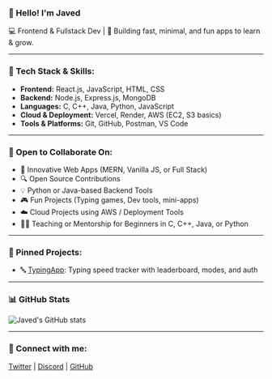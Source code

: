 ### 👋 Hello! I'm Javed

💻 Frontend & Fullstack Dev | 
🎯 Building fast, minimal, and fun apps to learn & grow.

---

### 🔧 Tech Stack & Skills:

- **Frontend:** React.js, JavaScript, HTML, CSS  
- **Backend:** Node.js, Express.js, MongoDB  
- **Languages:** C, C++, Java, Python, JavaScript  
- **Cloud & Deployment:** Vercel, Render, AWS (EC2, S3 basics)  
- **Tools & Platforms:** Git, GitHub, Postman, VS Code  


---

### 🤝 Open to Collaborate On:

- 🧠 Innovative Web Apps (MERN, Vanilla JS, or Full Stack)
- 🔍 Open Source Contributions  
- 💡 Python or Java-based Backend Tools  
- 🎮 Fun Projects (Typing games, Dev tools, mini-apps)  
- ☁️ Cloud Projects using AWS / Deployment Tools  
- 👨‍🏫 Teaching or Mentorship for Beginners in C, C++, Java, or Python


---

### 📌 Pinned Projects:
- 🔤 [TypingApp](https://github.com/mohd-javed7/TypingApp): Typing speed tracker with leaderboard, modes, and auth

---

### 📊 GitHub Stats
![Javed's GitHub stats](https://github-readme-stats.vercel.app/api?username=mohd-javed7&show_icons=true&theme=radical)

---

### 🔗 Connect with me:
[Twitter](https://x.com/Javed35984979) | [Discord](https://discordapp.com/users/628280143760326688) | [GitHub](https://github.com/mohd-javed7)


